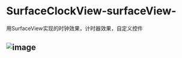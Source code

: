 # SurfaceClockView-surfaceView-
用SurfaceView实现的时钟效果，计时器效果，自定义控件
## ![image](http://github.com/674928145@qq.com/SurfaceClockView/raw/master/surfaceClockView.gif)

